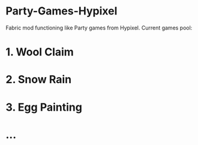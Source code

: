 # Party-Games-Hypixel
Fabric mod functioning like Party games from Hypixel.
Current games pool:
# 1. Wool Claim
# 2. Snow Rain
# 3. Egg Painting
# ...
